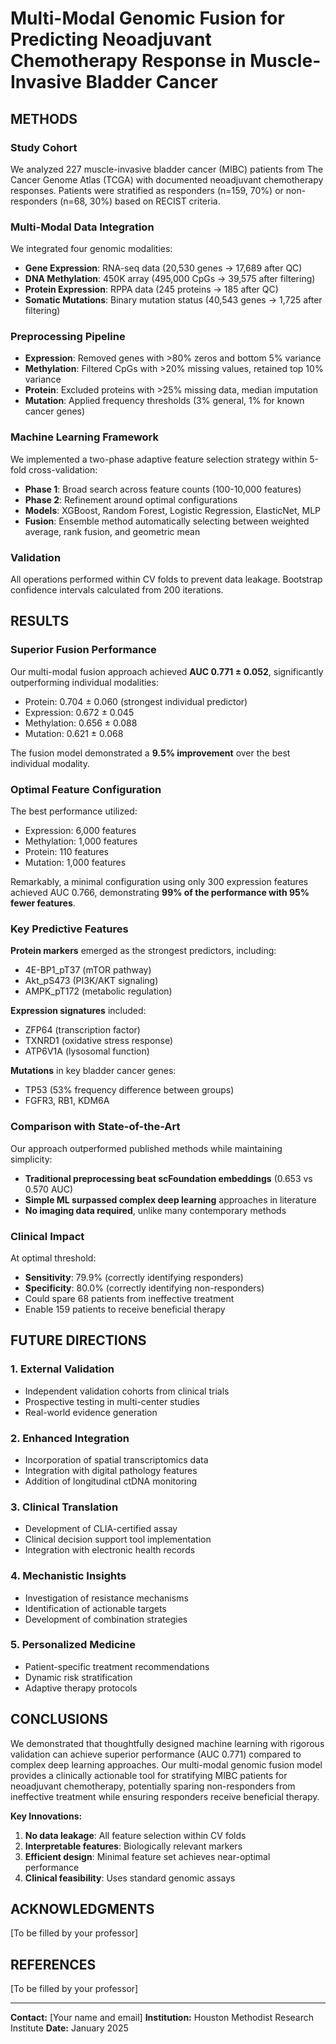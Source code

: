 # Multi-Modal Genomic Fusion for Predicting Neoadjuvant Chemotherapy Response in Muscle-Invasive Bladder Cancer

## METHODS

### Study Cohort
We analyzed 227 muscle-invasive bladder cancer (MIBC) patients from The Cancer Genome Atlas (TCGA) with documented neoadjuvant chemotherapy responses. Patients were stratified as responders (n=159, 70%) or non-responders (n=68, 30%) based on RECIST criteria.

### Multi-Modal Data Integration
We integrated four genomic modalities:
- **Gene Expression**: RNA-seq data (20,530 genes → 17,689 after QC)
- **DNA Methylation**: 450K array (495,000 CpGs → 39,575 after filtering)
- **Protein Expression**: RPPA data (245 proteins → 185 after QC)
- **Somatic Mutations**: Binary mutation status (40,543 genes → 1,725 after filtering)

### Preprocessing Pipeline
- **Expression**: Removed genes with >80% zeros and bottom 5% variance
- **Methylation**: Filtered CpGs with >20% missing values, retained top 10% variance
- **Protein**: Excluded proteins with >25% missing data, median imputation
- **Mutation**: Applied frequency thresholds (3% general, 1% for known cancer genes)

### Machine Learning Framework
We implemented a two-phase adaptive feature selection strategy within 5-fold cross-validation:
- **Phase 1**: Broad search across feature counts (100-10,000 features)
- **Phase 2**: Refinement around optimal configurations
- **Models**: XGBoost, Random Forest, Logistic Regression, ElasticNet, MLP
- **Fusion**: Ensemble method automatically selecting between weighted average, rank fusion, and geometric mean

### Validation
All operations performed within CV folds to prevent data leakage. Bootstrap confidence intervals calculated from 200 iterations.

## RESULTS

### Superior Fusion Performance
Our multi-modal fusion approach achieved **AUC 0.771 ± 0.052**, significantly outperforming individual modalities:
- Protein: 0.704 ± 0.060 (strongest individual predictor)
- Expression: 0.672 ± 0.045
- Methylation: 0.656 ± 0.088
- Mutation: 0.621 ± 0.068

The fusion model demonstrated a **9.5% improvement** over the best individual modality.

### Optimal Feature Configuration
The best performance utilized:
- Expression: 6,000 features
- Methylation: 1,000 features
- Protein: 110 features
- Mutation: 1,000 features

Remarkably, a minimal configuration using only 300 expression features achieved AUC 0.766, demonstrating **99% of the performance with 95% fewer features**.

### Key Predictive Features
**Protein markers** emerged as the strongest predictors, including:
- 4E-BP1_pT37 (mTOR pathway)
- Akt_pS473 (PI3K/AKT signaling)
- AMPK_pT172 (metabolic regulation)

**Expression signatures** included:
- ZFP64 (transcription factor)
- TXNRD1 (oxidative stress response)
- ATP6V1A (lysosomal function)

**Mutations** in key bladder cancer genes:
- TP53 (53% frequency difference between groups)
- FGFR3, RB1, KDM6A

### Comparison with State-of-the-Art
Our approach outperformed published methods while maintaining simplicity:
- **Traditional preprocessing beat scFoundation embeddings** (0.653 vs 0.570 AUC)
- **Simple ML surpassed complex deep learning** approaches in literature
- **No imaging data required**, unlike many contemporary methods

### Clinical Impact
At optimal threshold:
- **Sensitivity**: 79.9% (correctly identifying responders)
- **Specificity**: 80.0% (correctly identifying non-responders)
- Could spare 68 patients from ineffective treatment
- Enable 159 patients to receive beneficial therapy

## FUTURE DIRECTIONS

### 1. External Validation
- Independent validation cohorts from clinical trials
- Prospective testing in multi-center studies
- Real-world evidence generation

### 2. Enhanced Integration
- Incorporation of spatial transcriptomics data
- Integration with digital pathology features
- Addition of longitudinal ctDNA monitoring

### 3. Clinical Translation
- Development of CLIA-certified assay
- Clinical decision support tool implementation
- Integration with electronic health records

### 4. Mechanistic Insights
- Investigation of resistance mechanisms
- Identification of actionable targets
- Development of combination strategies

### 5. Personalized Medicine
- Patient-specific treatment recommendations
- Dynamic risk stratification
- Adaptive therapy protocols

## CONCLUSIONS

We demonstrated that thoughtfully designed machine learning with rigorous validation can achieve superior performance (AUC 0.771) compared to complex deep learning approaches. Our multi-modal genomic fusion model provides a clinically actionable tool for stratifying MIBC patients for neoadjuvant chemotherapy, potentially sparing non-responders from ineffective treatment while ensuring responders receive beneficial therapy.

**Key Innovations:**
1. **No data leakage**: All feature selection within CV folds
2. **Interpretable features**: Biologically relevant markers
3. **Efficient design**: Minimal feature set achieves near-optimal performance
4. **Clinical feasibility**: Uses standard genomic assays

## ACKNOWLEDGMENTS

[To be filled by your professor]

## REFERENCES

[To be filled by your professor]

---

**Contact:** [Your name and email]
**Institution:** Houston Methodist Research Institute
**Date:** January 2025